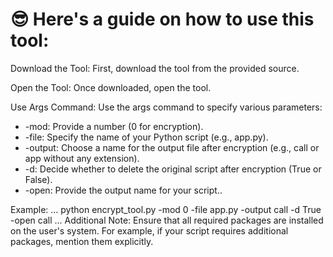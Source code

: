 # 😎 Here's a guide on how to use this tool:

Download the Tool: First, download the tool from the provided source.

Open the Tool: Once downloaded, open the tool.

Use Args Command: Use the args command to specify various parameters:

* -mod: Provide a number (0 for encryption).
*  -file: Specify the name of your Python script (e.g., app.py).
*   -output: Choose a name for the output file after encryption (e.g., call or app without any extension).
*   -d: Decide whether to delete the original script after encryption (True or False).
*   -open: Provide the output name for your script..

Example:
...
python encrypt_tool.py -mod 0 -file app.py -output call -d True -open call
...
Additional Note: Ensure that all required packages are installed on the user's system. For example, if your script requires additional packages, mention them explicitly.


